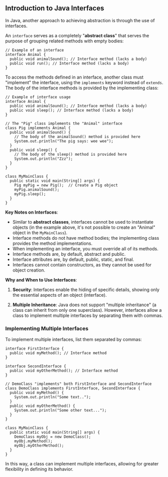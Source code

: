 ## Introduction to Java Interfaces

In Java, another approach to achieving abstraction is through the use of interfaces.

An `interface` serves as a completely "**abstract class**" that serves the purpose of grouping related methods with empty bodies:

```
// Example of an interface
interface Animal {
  public void animalSound(); // Interface method (lacks a body)
  public void run(); // Interface method (lacks a body)
}
```

To access the methods defined in an interface, another class must "implement" the interface, using the `implements` keyword instead of `extends`. The body of the interface methods is provided by the implementing class:

```
// Example of interface usage
interface Animal {
  public void animalSound(); // Interface method (lacks a body)
  public void sleep(); // Interface method (lacks a body)
}

// The "Pig" class implements the "Animal" interface
class Pig implements Animal {
  public void animalSound() {
    // The body of the animalSound() method is provided here
    System.out.println("The pig says: wee wee");
  }
  public void sleep() {
    // The body of the sleep() method is provided here
    System.out.println("Zzz");
  }
}

class MyMainClass {
  public static void main(String[] args) {
    Pig myPig = new Pig();  // Create a Pig object
    myPig.animalSound();
    myPig.sleep();
  }
}
```

**Key Notes on Interfaces**:

-   Similar to **abstract classes**, interfaces cannot be used to instantiate objects (in the example above, it's not possible to create an "Animal" object in the `MyMainClass`).
-   Interface methods do not have method bodies; the implementing class provides the method implementations.
-   When implementing an interface, you must override all of its methods.
-   Interface methods are, by default, abstract and public.
-   Interface attributes are, by default, public, static, and final.
-   Interfaces cannot contain constructors, as they cannot be used for object creation.

**Why and When to Use Interfaces**:

1.  **Security**: Interfaces enable the hiding of specific details, showing only the essential aspects of an object (interface).
    
2.  **Multiple Inheritance**: Java does not support "multiple inheritance" (a class can inherit from only one superclass). However, interfaces allow a class to implement multiple interfaces by separating them with commas.
    

### Implementing Multiple Interfaces

To implement multiple interfaces, list them separated by commas:

```
interface FirstInterface {
  public void myMethod(); // Interface method
}

interface SecondInterface {
  public void myOtherMethod(); // Interface method
}

// DemoClass "implements" both FirstInterface and SecondInterface
class DemoClass implements FirstInterface, SecondInterface {
  public void myMethod() {
    System.out.println("Some text..");
  }
  public void myOtherMethod() {
    System.out.println("Some other text...");
  }
}

class MyMainClass {
  public static void main(String[] args) {
    DemoClass myObj = new DemoClass();
    myObj.myMethod();
    myObj.myOtherMethod();
  }
}
```
In this way, a class can implement multiple interfaces, allowing for greater flexibility in defining its behavior.